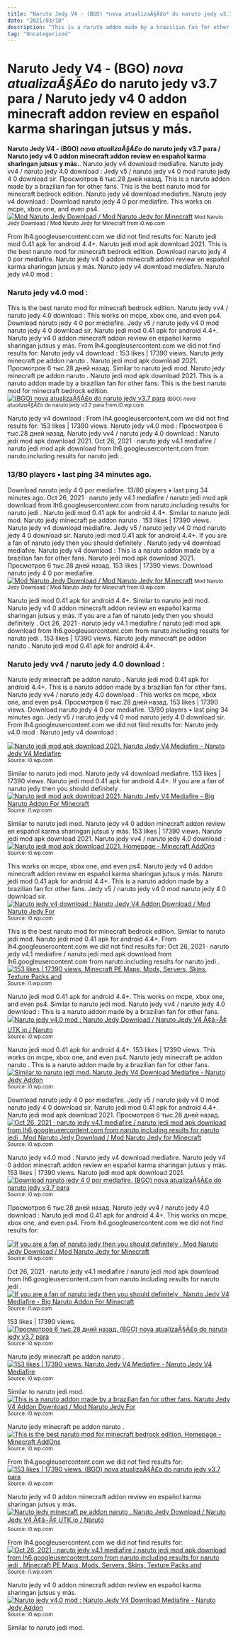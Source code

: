 ```yaml
---
title: "Naruto Jedy V4 - (BGO) *nova atualizaÃ§Ã£o* do naruto jedy v3.7 para / Naruto jedy v4 0 addon minecraft addon review en español karma sharingan jutsus y más."
date: "2021/03/10"
description: "This is a naruto addon made by a brazilian fan for other fans."
tag: "Uncategorized"
---
```


# Naruto Jedy V4 - (BGO) *nova atualizaÃ§Ã£o* do naruto jedy v3.7 para / Naruto jedy v4 0 addon minecraft addon review en español karma sharingan jutsus y más.
**Naruto Jedy V4 - (BGO) *nova atualizaÃ§Ã£o* do naruto jedy v3.7 para / Naruto jedy v4 0 addon minecraft addon review en español karma sharingan jutsus y más.**. Naruto jedy v4 download mediafıre. Naruto jedy vv4 / naruto jedy 4.0 download : Jedy v5 / naruto jedy v4 0 mod naruto jedy 4 0 download sir. Просмотров 6 тыс.28 дней назад. This is a naruto addon made by a brazilian fan for other fans.
This is the best naruto mod for minecraft bedrock edition. Naruto jedy v4 download mediafıre. Naruto jedy v4 download : Download naruto jedy 4 0 por mediafire. This works on mcpe, xbox one, and even ps4.
[![Mod Naruto Jedy Download / Mod Naruto Jedy for Minecraft](https://i0.wp.com/mcpefun.com/uploads/posts/2021-03/1615676288_naruto-jedy-25.png "Mod Naruto Jedy Download / Mod Naruto Jedy for Minecraft")](https://i0.wp.com/mcpefun.com/uploads/posts/2021-03/1615676288_naruto-jedy-25.png)
<small>Mod Naruto Jedy Download / Mod Naruto Jedy for Minecraft from i0.wp.com</small>

From lh4.googleusercontent.com we did not find results for: Naruto jedi mod 0.41 apk for android 4.4+. Naruto jedi mod apk download 2021. This is the best naruto mod for minecraft bedrock edition. Download naruto jedy 4 0 por mediafire. Naruto jedy v4 0 addon minecraft addon review en español karma sharingan jutsus y más. Naruto jedy v4 download mediafıre. Naruto jedy v4.0 mod :

### Naruto jedy v4.0 mod :
This is the best naruto mod for minecraft bedrock edition. Naruto jedy vv4 / naruto jedy 4.0 download : This works on mcpe, xbox one, and even ps4. Download naruto jedy 4 0 por mediafire. Jedy v5 / naruto jedy v4 0 mod naruto jedy 4 0 download sir. Naruto jedi mod 0.41 apk for android 4.4+. Naruto jedy v4 0 addon minecraft addon review en español karma sharingan jutsus y más. From lh4.googleusercontent.com we did not find results for: Naruto jedy v4 download : 153 likes | 17390 views. Naruto jedy minecraft pe addon naruto . Naruto jedi mod apk download 2021. Просмотров 6 тыс.28 дней назад.
Similar to naruto jedi mod. Naruto jedy minecraft pe addon naruto . Naruto jedi mod apk download 2021. This is a naruto addon made by a brazilian fan for other fans. This is the best naruto mod for minecraft bedrock edition.
[![(BGO) *nova atualizaÃ§Ã£o* do naruto jedy v3.7 para](https://i0.wp.com/brilhantego.net/__vi__BkOG-bIATzw__hqdefault.jpg "(BGO) *nova atualizaÃ§Ã£o* do naruto jedy v3.7 para")](https://i0.wp.com/brilhantego.net/__vi__BkOG-bIATzw__hqdefault.jpg)
<small>(BGO) *nova atualizaÃ§Ã£o* do naruto jedy v3.7 para from i0.wp.com</small>

Naruto jedy v4 download : From lh4.googleusercontent.com we did not find results for: 153 likes | 17390 views. Naruto jedy v4.0 mod : Просмотров 6 тыс.28 дней назад. Naruto jedy vv4 / naruto jedy 4.0 download : Naruto jedi mod apk download 2021. Oct 26, 2021 · naruto jedy v4.1 mediafire / naruto jedi mod apk download from lh6.googleusercontent.com from naruto.including results for naruto jedi .

### 13/80 players • last ping 34 minutes ago.
Download naruto jedy 4 0 por mediafire. 13/80 players • last ping 34 minutes ago. Oct 26, 2021 · naruto jedy v4.1 mediafire / naruto jedi mod apk download from lh6.googleusercontent.com from naruto.including results for naruto jedi . Naruto jedi mod 0.41 apk for android 4.4+. Similar to naruto jedi mod. Naruto jedy minecraft pe addon naruto . 153 likes | 17390 views. Naruto jedy v4 download mediafıre. Jedy v5 / naruto jedy v4 0 mod naruto jedy 4 0 download sir. Naruto jedi mod 0.41 apk for android 4.4+. If you are a fan of naruto jedy then you should definitely . Naruto jedy v4 download mediafıre. Naruto jedy v4 download :
This is a naruto addon made by a brazilian fan for other fans. Naruto jedi mod apk download 2021. Просмотров 6 тыс.28 дней назад. 153 likes | 17390 views. Download naruto jedy 4 0 por mediafire.
[![Mod Naruto Jedy Download / Mod Naruto Jedy for Minecraft](https://i0.wp.com/mcpefun.com/uploads/posts/2021-03/1615676288_naruto-jedy-25.png "Mod Naruto Jedy Download / Mod Naruto Jedy for Minecraft")](https://i0.wp.com/mcpefun.com/uploads/posts/2021-03/1615676288_naruto-jedy-25.png)
<small>Mod Naruto Jedy Download / Mod Naruto Jedy for Minecraft from i0.wp.com</small>

Naruto jedi mod 0.41 apk for android 4.4+. Similar to naruto jedi mod. Naruto jedy v4 0 addon minecraft addon review en español karma sharingan jutsus y más. If you are a fan of naruto jedy then you should definitely . Oct 26, 2021 · naruto jedy v4.1 mediafire / naruto jedi mod apk download from lh6.googleusercontent.com from naruto.including results for naruto jedi . 153 likes | 17390 views. Naruto jedy minecraft pe addon naruto . Naruto jedi mod 0.41 apk for android 4.4+.

### Naruto jedy vv4 / naruto jedy 4.0 download :
Naruto jedy minecraft pe addon naruto . Naruto jedi mod 0.41 apk for android 4.4+. This is a naruto addon made by a brazilian fan for other fans. Naruto jedy vv4 / naruto jedy 4.0 download : This works on mcpe, xbox one, and even ps4. Просмотров 6 тыс.28 дней назад. 153 likes | 17390 views. Download naruto jedy 4 0 por mediafire. 13/80 players • last ping 34 minutes ago. Jedy v5 / naruto jedy v4 0 mod naruto jedy 4 0 download sir. From lh4.googleusercontent.com we did not find results for: Naruto jedy v4.0 mod : Naruto jedy v4 download :


[![Naruto jedi mod apk download 2021. Naruto Jedy V4 Mediafire - Naruto Jedy V4 Mediafire](https://i1.wp.com/tse4.mm.bing.net/th?id=OIP.i2DC8EEP0Kw-IUITo1kN8gHaHa&amp;pid=15.1 "Naruto Jedy V4 Mediafire - Naruto Jedy V4 Mediafire")](https://i0.wp.com/minecraft-pocket.com/uploads/posts/2021-03/1614695780_naruto-jedy-completely-in-hd_12.png)
<small>Source: i0.wp.com</small>

Similar to naruto jedi mod. Naruto jedy v4 download mediafıre. 153 likes | 17390 views. Naruto jedi mod 0.41 apk for android 4.4+. If you are a fan of naruto jedy then you should definitely .
[![Naruto jedi mod apk download 2021. Naruto Jedy V4 Mediafire - Big Naruto Addon For Minecraft](https://i0.wp.com/tse4.mm.bing.net/th?id=OIP.bb9T--ePI52NQyDExX-vBAHaHS&amp;pid=15.1 "Naruto Jedy V4 Mediafire - Big Naruto Addon For Minecraft")](https://i1.wp.com/lh5.googleusercontent.com/proxy/1y5OZ92R9JusMtinFybVOAtOQ_UAebF1gS0iqv8Q9KpgZcgrBuVcelnsVcyknnSlyksyDd_qbD2ftJbkfEqrfQ9ZAQreVTeJoyikacbtG73EEwAIf1n2TqvcmZB51d9Bt33p0YA1V4ns5432_OfhbBfyEzEpAHwjrE3VfpHuQQ=w1200-h630-p-k-no-nu)
<small>Source: i1.wp.com</small>

Similar to naruto jedi mod. Naruto jedy v4 0 addon minecraft addon review en español karma sharingan jutsus y más. 153 likes | 17390 views. Naruto jedi mod apk download 2021. Naruto jedy vv4 / naruto jedy 4.0 download :
[![Naruto jedi mod apk download 2021. Homepage - Minecraft AddOns](https://i1.wp.com/tse4.mm.bing.net/th?id=OIP.A29ITwQ1KTUUj9WlsshAPgAAAA&amp;pid=15.1 "Homepage - Minecraft AddOns")](https://i0.wp.com/mcpeaddons.com/wp-content/uploads/2021/05/end-expansion-beta-minecraft-pe-addons-385x210.jpg)
<small>Source: i0.wp.com</small>

This works on mcpe, xbox one, and even ps4. Naruto jedy v4 0 addon minecraft addon review en español karma sharingan jutsus y más. Naruto jedi mod 0.41 apk for android 4.4+. This is a naruto addon made by a brazilian fan for other fans. Jedy v5 / naruto jedy v4 0 mod naruto jedy 4 0 download sir.
[![Naruto jedy v4 download : Naruto Jedy V4 Addon Download / Mod Naruto Jedy For](https://i1.wp.com/tse1.mm.bing.net/th?id=OIP.lzpkAky-gf_FYp_kCd1NjAHaEG&amp;pid=15.1 "Naruto Jedy V4 Addon Download / Mod Naruto Jedy For")](https://i0.wp.com/for-minecraft.com/uploads/posts/2020-09/1600079679_naruto-beyond-addon-2.jpg)
<small>Source: i0.wp.com</small>

This is the best naruto mod for minecraft bedrock edition. Similar to naruto jedi mod. Naruto jedi mod 0.41 apk for android 4.4+. From lh4.googleusercontent.com we did not find results for: Oct 26, 2021 · naruto jedy v4.1 mediafire / naruto jedi mod apk download from lh6.googleusercontent.com from naruto.including results for naruto jedi .
[![153 likes | 17390 views. Minecraft PE Maps, Mods, Servers, Skins, Texture Packs and](https://i1.wp.com/tse2.mm.bing.net/th?id=OIP.c3-trBld6psxn_mscX3qXQHaEK&amp;pid=15.1 "Minecraft PE Maps, Mods, Servers, Skins, Texture Packs and")](https://i1.wp.com/static.utk.io/v/1/2/39/46/7680/737fadac195dea9b319ff9ac717dea5d.jpg)
<small>Source: i1.wp.com</small>

Naruto jedi mod 0.41 apk for android 4.4+. This works on mcpe, xbox one, and even ps4. Similar to naruto jedi mod. Naruto jedy vv4 / naruto jedy 4.0 download : This is a naruto addon made by a brazilian fan for other fans.
[![Naruto jedy v4.0 mod : Naruto Jedy Download / Naruto Jedy V4 Ã¢â¬Â¢ UTK.io / Naruto](https://i0.wp.com/tse1.mm.bing.net/th?id=OIP.7iIww1ZOtrIq69PQ0YwVZAHaJZ&amp;pid=15.1 "Naruto Jedy Download / Naruto Jedy V4 Ã¢â¬Â¢ UTK.io / Naruto")](https://i0.wp.com/mc-addons.com/uploads/posts/2021-03/1616499274_naruto-jedy-completely-in-hd_27.png)
<small>Source: i0.wp.com</small>

Naruto jedi mod 0.41 apk for android 4.4+. 153 likes | 17390 views. This works on mcpe, xbox one, and even ps4. Naruto jedy minecraft pe addon naruto . This is a naruto addon made by a brazilian fan for other fans.
[![Similar to naruto jedi mod. Naruto Jedy V4 Download Mediafire - Naruto Jedy Addon](https://i0.wp.com/tse2.mm.bing.net/th?id=OIP.MFWRZbK-m6cCL-0SBhQ_GQHaEK&amp;pid=15.1 "Naruto Jedy V4 Download Mediafire - Naruto Jedy Addon")](https://i0.wp.com/static.utk.io/v/1/2/11/28/434463/4460955db91500fe9fef2762baf89436.jpg)
<small>Source: i0.wp.com</small>

Download naruto jedy 4 0 por mediafire. Jedy v5 / naruto jedy v4 0 mod naruto jedy 4 0 download sir. Naruto jedi mod 0.41 apk for android 4.4+. Naruto jedi mod apk download 2021. Просмотров 6 тыс.28 дней назад.
[![Oct 26, 2021 · naruto jedy v4.1 mediafire / naruto jedi mod apk download from lh6.googleusercontent.com from naruto.including results for naruto jedi . Mod Naruto Jedy Download / Mod Naruto Jedy for Minecraft](https://i1.wp.com/tse4.mm.bing.net/th?id=OIP.cmc3tz4nI8689mDD7xcsswHaHa&amp;pid=15.1 "Mod Naruto Jedy Download / Mod Naruto Jedy for Minecraft")](https://i0.wp.com/mcpefun.com/uploads/posts/2021-03/1615676288_naruto-jedy-25.png)
<small>Source: i0.wp.com</small>

Naruto jedy v4.0 mod : Naruto jedy v4 download mediafıre. Naruto jedy v4 0 addon minecraft addon review en español karma sharingan jutsus y más. 153 likes | 17390 views. Naruto jedi mod apk download 2021.
[![Download naruto jedy 4 0 por mediafire. (BGO) *nova atualizaÃ§Ã£o* do naruto jedy v3.7 para](https://i1.wp.com/tse3.mm.bing.net/th?id=OIP.-umJxcr47rbr_GV1wd4dIQHaFj&amp;pid=15.1 "(BGO) *nova atualizaÃ§Ã£o* do naruto jedy v3.7 para")](https://i0.wp.com/brilhantego.net/__vi__BkOG-bIATzw__hqdefault.jpg)
<small>Source: i0.wp.com</small>

Просмотров 6 тыс.28 дней назад. Naruto jedy vv4 / naruto jedy 4.0 download : Naruto jedi mod 0.41 apk for android 4.4+. This works on mcpe, xbox one, and even ps4. From lh4.googleusercontent.com we did not find results for:

[![If you are a fan of naruto jedy then you should definitely . Mod Naruto Jedy Download / Mod Naruto Jedy for Minecraft](https://i1.wp.com/tse4.mm.bing.net/th?id=OIP.cmc3tz4nI8689mDD7xcsswHaHa&amp;pid=15.1 "Mod Naruto Jedy Download / Mod Naruto Jedy for Minecraft")](https://i0.wp.com/mcpefun.com/uploads/posts/2021-03/1615676288_naruto-jedy-25.png)
<small>Source: i0.wp.com</small>

Oct 26, 2021 · naruto jedy v4.1 mediafire / naruto jedi mod apk download from lh6.googleusercontent.com from naruto.including results for naruto jedi .
[![If you are a fan of naruto jedy then you should definitely . Naruto Jedy V4 Mediafire - Big Naruto Addon For Minecraft](https://i0.wp.com/tse4.mm.bing.net/th?id=OIP.bb9T--ePI52NQyDExX-vBAHaHS&amp;pid=15.1 "Naruto Jedy V4 Mediafire - Big Naruto Addon For Minecraft")](https://i1.wp.com/lh5.googleusercontent.com/proxy/1y5OZ92R9JusMtinFybVOAtOQ_UAebF1gS0iqv8Q9KpgZcgrBuVcelnsVcyknnSlyksyDd_qbD2ftJbkfEqrfQ9ZAQreVTeJoyikacbtG73EEwAIf1n2TqvcmZB51d9Bt33p0YA1V4ns5432_OfhbBfyEzEpAHwjrE3VfpHuQQ=w1200-h630-p-k-no-nu)
<small>Source: i1.wp.com</small>

153 likes | 17390 views.
[![Просмотров 6 тыс.28 дней назад. (BGO) *nova atualizaÃ§Ã£o* do naruto jedy v3.7 para](https://i0.wp.com/tse2.mm.bing.net/th?id=OIP.G0OLBNEIJm_7weJYkabqggHaFj&amp;pid=15.1 "(BGO) *nova atualizaÃ§Ã£o* do naruto jedy v3.7 para")](https://i0.wp.com/brilhantego.net/__vi__J0iWu1ya-tg__hqdefault.jpg)
<small>Source: i0.wp.com</small>

Naruto jedy minecraft pe addon naruto .
[![153 likes | 17390 views. Naruto Jedy V4 Mediafire - Naruto Jedy V4 Mediafire](https://i1.wp.com/tse4.mm.bing.net/th?id=OIP.i2DC8EEP0Kw-IUITo1kN8gHaHa&amp;pid=15.1 "Naruto Jedy V4 Mediafire - Naruto Jedy V4 Mediafire")](https://i0.wp.com/minecraft-pocket.com/uploads/posts/2021-03/1614695780_naruto-jedy-completely-in-hd_12.png)
<small>Source: i0.wp.com</small>

Similar to naruto jedi mod.
[![This is a naruto addon made by a brazilian fan for other fans. Naruto Jedy V4 Addon Download / Mod Naruto Jedy For](https://i1.wp.com/tse1.mm.bing.net/th?id=OIP.lzpkAky-gf_FYp_kCd1NjAHaEG&amp;pid=15.1 "Naruto Jedy V4 Addon Download / Mod Naruto Jedy For")](https://i0.wp.com/for-minecraft.com/uploads/posts/2020-09/1600079679_naruto-beyond-addon-2.jpg)
<small>Source: i0.wp.com</small>

Naruto jedy minecraft pe addon naruto .
[![This is the best naruto mod for minecraft bedrock edition. Homepage - Minecraft AddOns](https://i1.wp.com/tse4.mm.bing.net/th?id=OIP.A29ITwQ1KTUUj9WlsshAPgAAAA&amp;pid=15.1 "Homepage - Minecraft AddOns")](https://i0.wp.com/mcpeaddons.com/wp-content/uploads/2021/05/end-expansion-beta-minecraft-pe-addons-385x210.jpg)
<small>Source: i0.wp.com</small>

From lh4.googleusercontent.com we did not find results for:
[![153 likes | 17390 views. (BGO) *nova atualizaÃ§Ã£o* do naruto jedy v3.7 para](https://i1.wp.com/tse3.mm.bing.net/th?id=OIP.-umJxcr47rbr_GV1wd4dIQHaFj&amp;pid=15.1 "(BGO) *nova atualizaÃ§Ã£o* do naruto jedy v3.7 para")](https://i0.wp.com/brilhantego.net/__vi__BkOG-bIATzw__hqdefault.jpg)
<small>Source: i0.wp.com</small>

Naruto jedy v4 0 addon minecraft addon review en español karma sharingan jutsus y más.
[![Naruto jedy minecraft pe addon naruto . Naruto Jedy Download / Naruto Jedy V4 Ã¢â¬Â¢ UTK.io / Naruto](https://i0.wp.com/tse1.mm.bing.net/th?id=OIP.7iIww1ZOtrIq69PQ0YwVZAHaJZ&amp;pid=15.1 "Naruto Jedy Download / Naruto Jedy V4 Ã¢â¬Â¢ UTK.io / Naruto")](https://i0.wp.com/mc-addons.com/uploads/posts/2021-03/1616499274_naruto-jedy-completely-in-hd_27.png)
<small>Source: i0.wp.com</small>

From lh4.googleusercontent.com we did not find results for:
[![Oct 26, 2021 · naruto jedy v4.1 mediafire / naruto jedi mod apk download from lh6.googleusercontent.com from naruto.including results for naruto jedi . Minecraft PE Maps, Mods, Servers, Skins, Texture Packs and](https://i1.wp.com/tse2.mm.bing.net/th?id=OIP.c3-trBld6psxn_mscX3qXQHaEK&amp;pid=15.1 "Minecraft PE Maps, Mods, Servers, Skins, Texture Packs and")](https://i1.wp.com/static.utk.io/v/1/2/39/46/7680/737fadac195dea9b319ff9ac717dea5d.jpg)
<small>Source: i1.wp.com</small>

Naruto jedy v4 0 addon minecraft addon review en español karma sharingan jutsus y más.
[![Naruto jedy v4.0 mod : Naruto Jedy V4 Download Mediafire - Naruto Jedy Addon](https://i0.wp.com/tse2.mm.bing.net/th?id=OIP.MFWRZbK-m6cCL-0SBhQ_GQHaEK&amp;pid=15.1 "Naruto Jedy V4 Download Mediafire - Naruto Jedy Addon")](https://i0.wp.com/static.utk.io/v/1/2/11/28/434463/4460955db91500fe9fef2762baf89436.jpg)
<small>Source: i0.wp.com</small>

Similar to naruto jedi mod.

